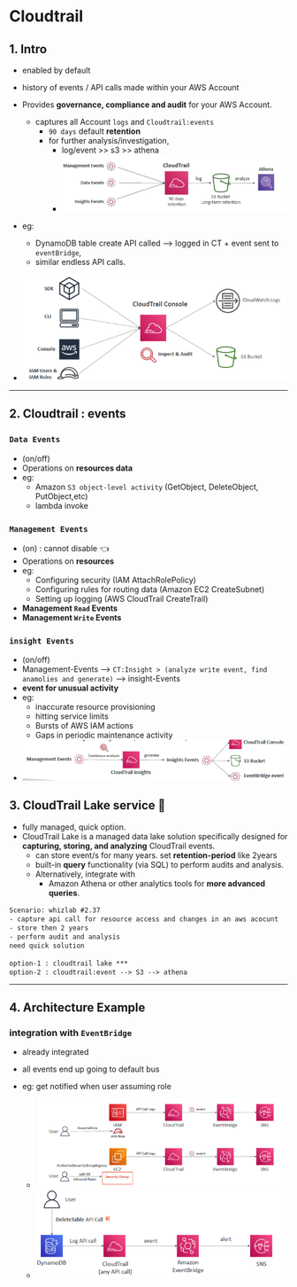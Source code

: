 # Cloudtrail 

## 1. Intro
- enabled by default
- history of events / API calls made within your AWS Account
- Provides **governance, compliance and audit** for your AWS Account.
  - captures all Account `logs` and `Cloudtrail:events` 
    - `90 days` default **retention**
    - for further analysis/investigation,
      - log/event >>  s3 >> athena
      - ![img.png](../99_img/dva/aa-x-ray/img.png)
- eg: 
  - DynamoDB table create API called --> logged in CT + event sent to `eventBridge`,
  - similar endless API calls. 

- ![img_1.png](../99_img/decouple/ct/img_1.png)

---
## 2. Cloudtrail : events

### `Data Events` 
- (on/off)
- Operations on **resources data**
- eg: 
  - Amazon `S3 object-level activity` (GetObject, DeleteObject, PutObject,etc)
  - lambda invoke

### `Management Events` 
- (on) : cannot disable :point_left:
- Operations on **resources**
- eg:
  - Configuring security (IAM AttachRolePolicy)
  - Configuring rules for routing data (Amazon EC2 CreateSubnet)
  - Setting up logging (AWS CloudTrail CreateTrail)
- **Management `Read` Events** 
- **Management `Write` Events**
  

### `insight Events` 
- (on/off)
- Management-Events -->  `CT:Insight > (analyze write event, find anamolies and generate)` --> insight-Events
- **event for unusual activity**
- eg: 
  - inaccurate resource provisioning
  - hitting service limits
  - Bursts of AWS IAM actions
  - Gaps in periodic maintenance activity
- ![img_2.png](../99_img/decouple/ct/img_2.png)

## 3. CloudTrail Lake service :dart:
- fully managed, quick option.
- CloudTrail Lake is a managed data lake solution specifically designed for **capturing, storing, and analyzing** CloudTrail events.
  - can store event/s for many years. set **retention-period** like 2years
  - built-in **query** functionality (via SQL) to perform audits and analysis.
  - Alternatively, integrate with 
    - Amazon Athena or other analytics tools for **more advanced queries**.

```text
Scenario: whizlab #2.37
- capture api call for resource access and changes in an aws acocunt
- store then 2 years
- perform audit and analysis
need quick solution

option-1 : cloudtrail lake ***
option-2 : cloudtrail:event --> S3 --> athena
```
---
## 4. Architecture Example
### integration with `EventBridge`
- already integrated
- all events end up going to default bus

- eg: get notified when user assuming role
  - ![img_4.png](../99_img/decouple/ct/img_4.png)
  - ![img_3.png](../99_img/decouple/ct/img_3.png)






